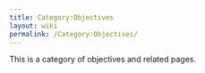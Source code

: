 ```yaml
---
title: Category:Objectives
layout: wiki
permalink: /Category:Objectives/
---
```


This is a category of objectives and related pages.
